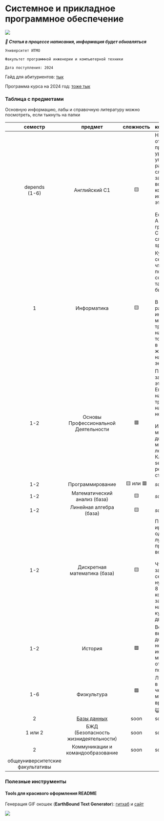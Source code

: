 # Системное и прикладное программное обеспечение

![](Pasted%20image%2020250201193413.png)

***🚧 Статья в процессе написания, информация будет обновляться***

`Университет ИТМО`

`Факультет программной инженерии и компьютерной техники`

`Дата поступления: 2024`

Гайд для абитуриентов: [тык](https://yank0vy3rdna.github.io/itmo-faq/)

Программа курса на 2024 год: [тоже тык](https://github.com/ssnagin/ITMO_SPPO/blob/main/0%20General%20Information/%D0%94%D0%BB%D1%8F_%D0%90%D0%B1%D0%B8%D1%82%D0%B0_09_03_04_%D0%A1%D0%B8%D1%81%D1%82%D0%B5%D0%BC%D0%BD%D0%BE%D0%B5_%D0%B8_%D0%BF%D1%80%D0%B8%D0%BA%D0%BB%D0%B0%D0%B4%D0%BD%D0%BE%D0%B5_%D0%BF%D1%80%D0%BE%D0%B3%D1%80%D0%B0%D0%BC%D0%BC%D0%BD%D0%BE%D0%B5_%D0%BE%D0%B1%D0%B5%D1%81%D0%BF%D0%B5%D1%87%D0%B5%D0%BD%D0%B8%D0%B5.pdf)



###  Таблица с предметами

Основную информацию, лабы и справочную литературу можно посмотреть, если тыкнуть на папки

|             семестр              |                 предмет                  | сложность  | комментарии                                                                                                                                                                                                                           |
| :------------------------------: | :--------------------------------------: | :--------: | :------------------------------------------------------------------------------------------------------------------------------------------------------------------------------------------------------------------------------------ |
|         depends<br>(1-6)         |              Английский C1               |     🟨     | На С1, в отличие от предыдущих уровней, идет упор на расширение словарного запаса и всевозможные коммуникации с использованием этой лексики.<br><br>Если коротко: <br>A1-B2 -- много грамматики<br>C1-C2 -- много сложного speaking'а |
|                1                 |               Информатика                |     🟨     | Курс на один семестр, может что-то поменяется по содержанию, такие слова были. <br><br>В целом норм, рассказывается интересный материал; из трудностей наверное только верстка в LaTex, по ней же спрашивают на ИТ и экзамене.        |
|               1-2                |   Основы Профессиональной Деятельности   |     🟥     | Пожалуйста, не забивайте на этот предмет! Его закрывать на 1 курсе труднее всего, на допсу как нефиг делать. <br><br>Из справочных материалов доступна только методичка и лекции Клименкова на se.ifmo.ru + репы других студентов     |
|               1-2                |             Программирование             | 🟨 или 🟥  | *soon...*                                                                                                                                                                                                                             |
|               1-2                |       Математический анализ (база)       |     🟨     | *soon...*                                                                                                                                                                                                                             |
|               1-2                |         Линейная алгебра (база)          |     🟨     | *soon...*                                                                                                                                                                                                                             |
|               1-2                |       Дискретная математика (база)       |   🟨<br>   | Поляков - без иронии, однозначно лучший преподаватель во всём ИТМО.<br><br>Чтобы закрыться в 1 семестре, нужно сдать все 8 дз, контрольные до зачета + написать курсовую в двух частях.                                               |
|               1-2                |                 История                  |     🟩     | Во время выборности доступно несколько историй, берите международные отношения, не пожалеете                                                                                                                                          |
|               1-6                |               Физкультура                | 🟩<br><br> | Лучше её сдать в течение сема, чем потом мучаться во время сессии ❄️😺                                                                                                                                                                |
|                2                 |  [Базы данных](2%20Databases/README.md)  |    soon    | soon                                                                                                                                                                                                                                  |
|             1 или 2              | БЖД <br>(Безопасность жизнидеятельности) |    soon    | soon                                                                                                                                                                                                                                  |
|                2                 |    Коммуникации и командообразование     |    soon    | soon                                                                                                                                                                                                                                  |
| общеуниверситетские факультативы |                                          |            |                                                                                                                                                                                                                                       |
### Полезные инструменты

#### Tools для красивого оформления README

Генерация GIF окошек (**EarthBound Text Generator**): [гитхаб](https://github.com/beager/ebtext?tab=readme-ov-file) и [сайт](https://www.earthboundtext.com/)

![](earthbound-text-generator.gif)

